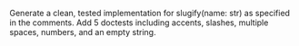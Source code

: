 Generate a clean, tested implementation for slugify(name: str) as specified in the comments.
Add 5 doctests including accents, slashes, multiple spaces, numbers, and an empty string.
